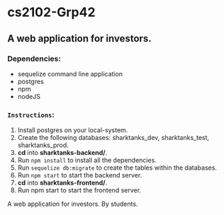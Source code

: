 # cs2102-Grp42

## A web application for investors.

### Dependencies:
* sequelize command line application
* postgres
* npm
* nodeJS

### `Instructions`:
1. Install postgres on your local-system.
2. Create the following databases: sharktanks_dev, sharktanks_test, sharktanks_prod.
3. **cd** into **sharktanks-backend/**. 
4. Run `npm install` to install all the dependencies.
5. Run `sequelize db:migrate` to create the tables within the databases.
6. Run `npm start` to start the backend server.
7. **cd** into **sharktanks-frontend/**.
8. Run npm start to start the frontend server.

A web application for investors. By students.

